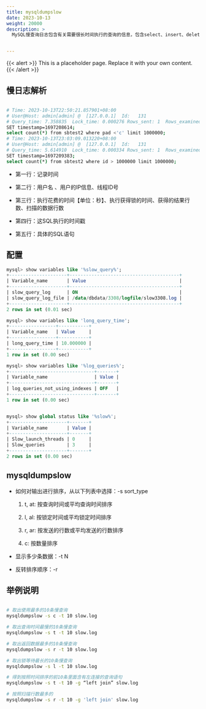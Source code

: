 ```yaml
---
title: mysqldumpslow
date: 2023-10-13
weight: 20000
description: >
  MySQL慢查询日志包含有关需要很长时间执行的查询的信息，包含select、insert、delete、update.


---
```


{{< alert >}}
This is a placeholder page. Replace it with your own content.
{{< /alert >}}


## 慢日志解析

```bash

# Time: 2023-10-13T22:50:21.857901+08:00
# User@Host: admin[admin] @  [127.0.0.1]  Id:   131
# Query_time: 7.358835  Lock_time: 0.000276 Rows_sent: 1  Rows_examined: 5000000
SET timestamp=1697208614;
select count(*) from sbtest2 where pad <'c' limit 1000000;
# Time: 2023-10-13T23:03:09.013220+08:00
# User@Host: admin[admin] @  [127.0.0.1]  Id:   131
# Query_time: 5.614910  Lock_time: 0.000334 Rows_sent: 1  Rows_examined: 4000000
SET timestamp=1697209383;
select count(*) from sbtest2 where id > 1000000 limit 1000000;

```

- 第一行：记录时间

- 第二行：用户名 、用户的IP信息、线程ID号

- 第三行：执行花费的时间【单位：秒】、执行获得锁的时间、获得的结果行数、扫描的数据行数

- 第四行：这SQL执行的时间戳

- 第五行：具体的SQL语句









## 配置

```sql
mysql> show variables like '%slow_query%';
+---------------------+----------------------------------------+
| Variable_name       | Value                                  |
+---------------------+----------------------------------------+
| slow_query_log      | ON                                     |
| slow_query_log_file | /data/dbdata/3308/logfile/slow3308.log |
+---------------------+----------------------------------------+
2 rows in set (0.01 sec)

mysql> show variables like 'long_query_time';
+-----------------+-----------+
| Variable_name   | Value     |
+-----------------+-----------+
| long_query_time | 10.000000 |
+-----------------+-----------+
1 row in set (0.00 sec)

mysql> show variables like '%log_queries%';
+-------------------------------+-------+
| Variable_name                 | Value |
+-------------------------------+-------+
| log_queries_not_using_indexes | OFF   |
+-------------------------------+-------+
1 row in set (0.00 sec)


mysql> show global status like '%slow%';
+---------------------+-------+
| Variable_name       | Value |
+---------------------+-------+
| Slow_launch_threads | 0     |
| Slow_queries        | 3     |
+---------------------+-------+
2 rows in set (0.00 sec)


```


## mysqldumpslow

- 如何对输出进行排序，从以下列表中选择：-s sort_type

   1. t, at: 按查询时间或平均查询时间排序

   2. l, al: 按锁定时间或平均锁定时间排序

   3. r, ar: 按发送的行数或平均发送的行数排序

   4. c: 按数量排序

- 显示多少条数据：-t N

- 反转排序顺序：-r


## 举例说明

```bash

# 取出使用最多的10条慢查询
mysqldumpslow -s c -t 10 slow.log

# 取出查询时间最慢的10条慢查询
mysqldumpslow -s t -t 10 slow.log

# 取出返回数据最多的10条慢查询
mysqldumpslow -s r -t 10 slow.log

# 取出锁等待最长的10条慢查询
mysqldumpslow -s l -t 10 slow.log

# 得到按照时间排序的前10条里面含有左连接的查询语句
mysqldumpslow -s t -t 10 -g “left join” slow.log

# 按照扫描行数最多的
mysqldumpslow -s r -t 10 -g 'left join' slow.log


```


